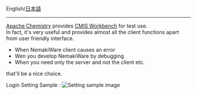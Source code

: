 English/[日本語](https://github.com/aegif/NemakiWare/wiki/CMIS-Workbench%EF%BC%88%E7%B0%A1%E6%98%93%E3%82%AF%E3%83%A9%E3%82%A4%E3%82%A2%E3%83%B3%E3%83%88%EF%BC%89)
***

[Apache Chemistry](http://chemistry.apache.org/) provides [CMIS Workbench](http://chemistry.apache.org/java/download.html) for test use.  
In fact, it's very useful and provides almost all the client functions apart from user friendly interface.  

* When NemakiWare client causes an error
* Wen you develop NemakiWare by debugging
* When you need only the server and not the client
etc.

that'll be a nice choice.

Login Setting Sample : 
![Setting sample image](https://raw.githubusercontent.com/wiki/aegif/NemakiWare/Images/WorkbenchSample.png)